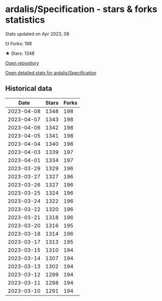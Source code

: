 # ardalis/Specification - stars & forks statistics

Stats updated on Apr 2023, 08

☋ Forks: 198

★ Stars: 1348

[Open repository](https://github.com/ardalis/Specification)

[Open detailed stats for ardalis/Specification](https://reviewgithub.com/rep/ardalis/Specification)

## Historical data
| Date | Stars | Forks |
|------|-------|-------|
| 2023-04-08 | 1348 | 198 | 
| 2023-04-07 | 1343 | 198 | 
| 2023-04-06 | 1342 | 198 | 
| 2023-04-05 | 1341 | 198 | 
| 2023-04-04 | 1340 | 198 | 
| 2023-04-03 | 1339 | 197 | 
| 2023-04-01 | 1334 | 197 | 
| 2023-03-29 | 1329 | 196 | 
| 2023-03-27 | 1327 | 196 | 
| 2023-03-26 | 1327 | 196 | 
| 2023-03-25 | 1324 | 196 | 
| 2023-03-24 | 1322 | 196 | 
| 2023-03-22 | 1320 | 196 | 
| 2023-03-21 | 1318 | 196 | 
| 2023-03-20 | 1316 | 195 | 
| 2023-03-18 | 1314 | 196 | 
| 2023-03-17 | 1313 | 195 | 
| 2023-03-15 | 1310 | 194 | 
| 2023-03-14 | 1307 | 194 | 
| 2023-03-13 | 1302 | 194 | 
| 2023-03-12 | 1299 | 194 | 
| 2023-03-11 | 1298 | 194 | 
| 2023-03-10 | 1291 | 194 | 

